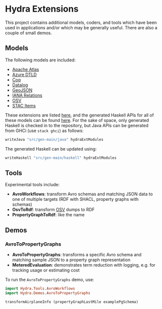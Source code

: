 # Hydra Extensions

This project contains additional models, coders, and tools which have been used in applications
and/or which may be generally useful. There are also a couple of small demos.

## Models

The following models are included:
* [Apache Atlas](https://github.com/CategoricalData/hydra/blob/main/hydra-ext/src/main/haskell/Hydra/Models/Atlas.hs)
* [Azure DTLD](https://github.com/CategoricalData/hydra/blob/main/hydra-ext/src/main/haskell/Hydra/Models/AzureDtld.hs)
* [Coq](https://github.com/CategoricalData/hydra/blob/main/hydra-ext/src/main/haskell/Hydra/Models/Coq.hs)
* [Datalog](https://github.com/CategoricalData/hydra/blob/main/hydra-ext/src/main/haskell/Hydra/Models/Datalog.hs)
* [GeoJSON](https://github.com/CategoricalData/hydra/blob/main/hydra-ext/src/main/haskell/Hydra/Models/GeoJson.hs)
* [IANA Relations](https://github.com/CategoricalData/hydra/blob/main/hydra-ext/src/main/haskell/Hydra/Models/IanaRelations.hs)
* [OSV](https://github.com/CategoricalData/hydra/blob/main/hydra-ext/src/main/haskell/Hydra/Models/Osv.hs)
* [STAC Items](https://github.com/CategoricalData/hydra/blob/main/hydra-ext/src/main/haskell/Hydra/Models/StacItems.hs)

These extensions are listed [here](https://github.com/CategoricalData/hydra/blob/main/hydra-ext/src/main/haskell/Hydra/Extensions.hs),
and the generated Haskell APIs for all of these models can be found [here](https://github.com/CategoricalData/hydra/tree/main/hydra-ext/src/gen-main/haskell).
For the sake of space, only generated Haskell is checked in to the repository, but Java APIs can be generated from GHCi (use `stack ghci`) as follows:

```haskell
writeJava "src/gen-main/java" hydraExtModules
```

The generated Haskell can be updated using:

```haskell
writeHaskell "src/gen-main/haskell" hydraExtModules
```

## Tools

Experimental tools include:
* **AvroWorkflows**: transform Avro schemas and matching JSON data to one of multiple targets (RDF with SHACL, property graphs with schemas)
* **OsvToRdf**: transform [OSV](https://osv.dev) dumps to RDF
* **PropertyGraphToRdf**: like the name

## Demos

### AvroToPropertyGraphs

* **AvroToPropertyGraphs**: transforms a specific Avro schema and matching sample JSON to a property graph representation
* **MeteredEvaluation**: demonstrates term reduction with logging, e.g. for tracking usage or estimating cost

To run the `AvroToPropertyGraphs` demo, use:

```haskell
import Hydra.Tools.AvroWorkflows
import Hydra.Demos.AvroToPropertyGraphs

transformAirplaneInfo (propertyGraphLastMile examplePgSchema)
```
